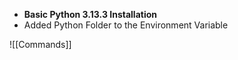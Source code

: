 

- **Basic Python 3.13.3 Installation**
- Added Python Folder to the Environment Variable

![[Commands]]